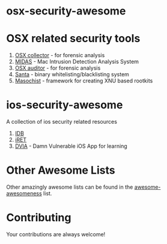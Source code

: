 # osx-security-awesome
OSX related security tools
====================

1. [OSX collector](https://github.com/Yelp/OSXCollector) - for forensic analysis
2. [MIDAS](https://github.com/etsy/MIDAS) - Mac Intrusion Detection Analysis System
3. [OSX auditor](https://github.com/jipegit/OSXAuditor) - for forensic analysis
4. [Santa](https://github.com/google/santa) - binary whitelisting/blacklisting system
5. [Masochist](https://github.com/squiffy/Masochist) - framework for creating XNU based rootkits

ios-security-awesome
====================

A collection of ios security related resources

1. [IDB](https://github.com/dmayer/idb)
2. [iRET](https://github.com/S3Jensen/iRET)
3. [DVIA](http://damnvulnerableiosapp.com/) - Damn Vulnerable iOS App for learning


# Other Awesome Lists
Other amazingly awesome lists can be found in the
[awesome-awesomeness](https://github.com/bayandin/awesome-awesomeness) list.

# Contributing
Your contributions are always welcome!
